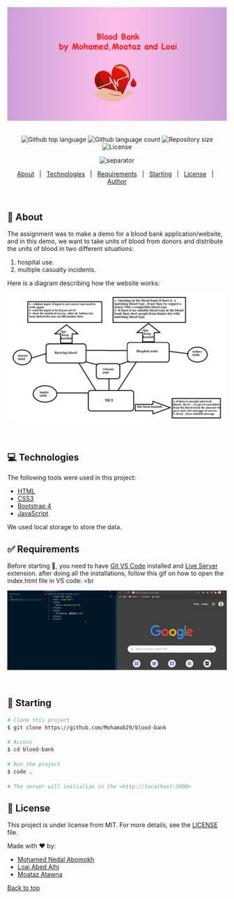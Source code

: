 <div align="center" id="top">
  <a href="https://mohamab29.github.io/Blood-Bank/index.html" rel="Website homepage">
    <img src="https://github.com/Mohamab29/Blood-Bank/blob/main/assets/images/home-page.png" alt="Home page"/>
  </a>
  &#xa0;

</div>


<p align="center">
  
  <img alt="Github top language" src="https://img.shields.io/github/languages/top/Mohamab29/blood-bank?color=ff69b4&style=flat-square">

  <img alt="Github language count" src="https://img.shields.io/github/languages/count/Mohamab29/blood-bank?color=ff69b4&style=flat-square">

  <img alt="Repository size" src="https://img.shields.io/github/repo-size/Mohamab29/blood-bank?color=ff69b4&style=flat-square">

  <img alt="License" src="https://img.shields.io/github/license/Mohamab29/blood-bank?color=ff69b4&style=flat-square">

</p>

<div align="center">

![separator](https://raw.githubusercontent.com/andreasbm/readme/master/assets/lines/solar.png)

</div>

<p align="center">
  <a href="#memo-about">About</a> &#xa0; | &#xa0; 
  <a href="#computer-technologies">Technologies</a> &#xa0; | &#xa0;
  <a href="#white_check_mark-requirements">Requirements</a> &#xa0; | &#xa0;
  <a href="#checkered_flag-starting">Starting</a> &#xa0; | &#xa0;
  <a href="#memo-license">License</a> &#xa0; | &#xa0;
  <a href="https://github.com/Mohamab29" target="_blank">Author</a>
</p>

<br>

## :memo: About ##

The assignment was to make a demo for a blood bank application/website, and in this demo, we want to take units of blood from donors and distribute the units of blood in two different situations:
1. hospital use.
2. multiple casualty incidents.

Here is a diagram describing how the website works:

<div align="center"> 
  <img src="https://github.com/Mohamab29/Blood-Bank/blob/main/assets/images/project-diagram.png" alt="website diagram"/>

  &#xa0;

</div>


## :computer: Technologies ##

The following tools were used in this project:

- [HTML](https://html.com/)
- [CSS3](https://developer.mozilla.org/en-US/docs/Web/CSS/)
- [Bootstrap 4](https://getbootstrap.com/)
- [JavaScript](https://www.javascript.com/)

We used local storage to store the data.

## :white_check_mark: Requirements ##

Before starting :checkered_flag:, you need to have [Git](https://git-scm.com),[VS Code](https://code.visualstudio.com/) installed and [Live Server](https://marketplace.visualstudio.com/items?itemName=ritwickdey.LiveServer) extension.
after doing all the installations, follow this gif on how to open the index.html file in VS code:
<br
<div align="center" id="top"> 
  
  ![using live server](https://github.com/Mohamab29/Blood-Bank/blob/main/assets/images/using-live-server.gif)

  &#xa0;

</div>



## :checkered_flag: Starting ##

```bash
# Clone this project
$ git clone https://github.com/Mohamab29/blood-bank

# Access
$ cd blood-bank

# Run the project
$ code .

# The server will initialize in the <http://localhost:3000>
```

## :memo: License ##

This project is under license from MIT. For more details, see the [LICENSE](LICENSE) file.



Made with :heart: by:
* <a href="https://github.com/Mohamab29" target="_blank">Mohamed Nedal Abomokh</a>
* <a href="https://github.com/loai007" target="_blank">Loai Abed Alhi</a>
* <a href="https://github.com/moataz1234" target="_blank">Moataz Atawna</a>
&#xa0;

<a href="#top">Back to top</a>
